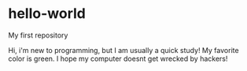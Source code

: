 # hello-world
My first repository

Hi, i'm new to programming, but I am usually a quick study!
My favorite color is green.
I hope my computer doesnt get wrecked by hackers!
